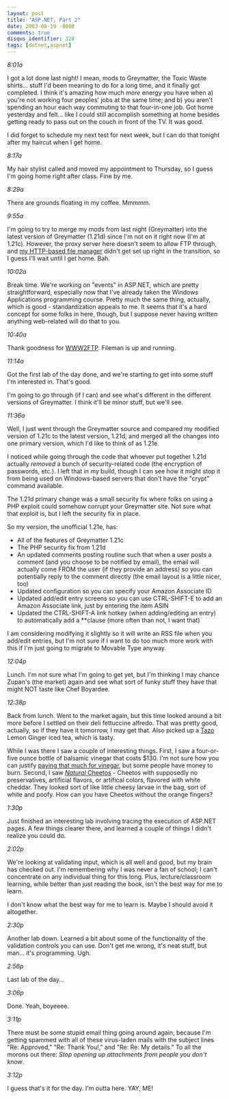 ```yaml
---
layout: post
title: "ASP.NET, Part 2"
date: 2003-08-19 -0800
comments: true
disqus_identifier: 328
tags: [dotnet,aspnet]
---
```

<!--markdownlint-disable MD036 -->
*8:01a*

 I got a lot done last night! I mean, mods to Greymatter, the Toxic
Waste shirts... stuff I'd been meaning to do for a long time, and it
finally got completed. I think it's amazing how much *more* energy you
have when a) you're not working four peoples' jobs at the same time; and
b) you aren't spending an hour each way commuting to that four-in-one
job. Got home yesterday and felt... like I could still accomplish
something at home besides getting ready to pass out on the couch in
front of the TV. It was good.

 I did forget to schedule my next test for next week, but I can do that
tonight after my haircut when I get home.

 *8:17a*

 My hair stylist called and moved my appointment to Thursday, so I guess
I'm going home right after class. Fine by me.

 *8:29a*

 There are grounds floating in my coffee. Mmmmm.

 *9:55a*

 I'm going to try to merge my mods from last night (Greymatter) into the
latest version of Greymatter (1.21d) since I'm not on it right now (I'm
at 1.21c). However, the proxy server here doesn't seem to allow FTP
through, and [my HTTP-based file
manager](http://www.gossamer-threads.com/scripts/fileman/) didn't get
set up right in the transition, so I guess I'll wait until I get home.
Bah.

 *10:02a*

 Break time. We're working on "events" in ASP.NET, which are pretty
straightforward, especially now that I've already taken the Windows
Applications programming course. Pretty much the same thing, actually,
which is good - standardization appeals to me. It seems that it's a hard
concept for some folks in here, though, but I suppose never having
written anything web-related will do that to you.

 *10:40a*

 Thank goodness for [WWW2FTP](http://www.www2ftp.com). Fileman is up and
running.

 *11:14a*

 Got the first lab of the day done, and we're starting to get into some
stuff I'm interested in. That's good.

 I'm going to go through (if I can) and see what's different in the
different versions of Greymatter. I think it'll be minor stuff, but
we'll see.

 *11:36a*

 Well, I just went through the Greymatter source and compared my
modified version of 1.21c to the latest version, 1.21d, and merged all
the changes into one primary version, which I'd like to think of as
1.21e.

 I noticed while going through the code that whoever put together 1.21d
actually *removed* a bunch of security-related code (the encryption of
passwords, etc.). I left that in my build, though I can see how it might
stop it from being used on Windows-based servers that don't have the
"crypt" command available.

 The 1.21d primary change was a small security fix where folks on using
a PHP exploit could somehow corrupt your Greymatter site. Not sure what
that exploit is, but I left the security fix in place.

 So my version, the unofficial 1.21e, has:

- All of the features of Greymatter 1.21c
- The PHP security fix from 1.21d
- An updated comments posting routine such that when a user posts a
    comment (and you choose to be notified by email), the email will
    actually come FROM the user (if they provide an address) so you can
    potentially reply to the comment directly (the email layout is a
    little nicer, too)
- Updated configuration so you can specify your Amazon Associate ID
- Updated add/edit entry screens so you can use CTRL-SHIFT-E to add an
    Amazon Associate link, just by entering the item ASIN
- Updated the CTRL-SHIFT-A link hotkey (when adding/editing an entry)
    to automatically add a **clause (more often than not, I want that)

 I am considering modifying it slightly so it will write an RSS file
when you add/edit entries, but I'm not sure if I want to do too much
more work with this if I'm just going to migrate to Movable Type
anyway.

 *12:04p*

 Lunch. I'm not sure what I'm going to get yet, but I'm thinking I may
chance Zupan's (the market) again and see what sort of funky stuff they
have that might NOT taste like Chef Boyardee.

 *12:38p*

 Back from lunch. Went to the market again, but this time looked around
a bit more before I settled on their deli fettuccine alfredo. That was
pretty good, actually, so if they have it tomorrow, I may get that. Also
picked up a [Tazo](http://www.tazo.com/) Lemon Ginger iced tea, which is
tasty.

 While I was there I saw a couple of interesting things. First, I saw a
four-or-five ounce bottle of balsamic vinegar that costs $130. I'm not
sure how you can justify [paying that much for
vinegar](http://www.farawayfoods.com/vinegars.html), but some people
have money to burn. Second, I saw [*Natural*
Cheetos](http://www.snacknatural.com/) - Cheetos with supposedly no
preservatives, artificial flavors, or artifical colors, flavored with
white cheddar. They looked sort of like little cheesy larvae in the bag,
sort of white and poofy. How can you have Cheetos without the orange
fingers?

 *1:30p*

 Just finished an interesting lab involving tracing the execution of
ASP.NET pages. A few things clearer there, and learned a couple of
things I didn't realize you could do.

 *2:02p*

 We're looking at validating input, which is all well and good, but my
brain has checked out. I'm remembering why I was never a fan of school;
I can't concentrate on any individual thing for this long. Plus,
lecture/classroom learning, while better than just reading the book,
isn't the best way for me to learn.

 I don't know what the best way for me to learn is. Maybe I should avoid
it altogether.

 *2:30p*

 Another lab down. Learned a bit about some of the functionality of the
validation controls you can use. Don't get me wrong, it's neat stuff,
but man... it's programming. Ugh.

 *2:56p*

 Last lab of the day...

 *3:06p*

 Done. Yeah, boyeeee.

 *3:11p*

 There must be some stupid email thing going around again, because I'm
getting spammed with all of these virus-laden mails with the subject
lines "Re: Approved," "Re: Thank You!," and "Re: Re: My details." To all
the morons out there: *Stop opening up attachments from people you don't
know*.

 *3:12p*

 I guess that's it for the day. I'm outta here. YAY, ME!
